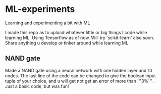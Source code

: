 # ML-experiments
Learning and experimenting a bit with ML 

I made this repo as to upload whatever little or big things I code while learning ML. Using Tensorflow as of now.
Will try 'scikit-learn' also soon. Share anything u develop or tinker around while learning ML 

## NAND gate 

Made a NAND gate using a neural network with one hidden layer and 10 nodes. The last line of the code can be changed
to give the boolean input tuple of your choice, and u will get not get an error of more than '''3%''' . Just a basic code,
but was fun! 
